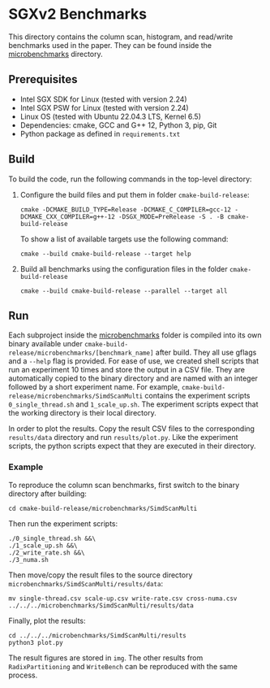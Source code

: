 # SGXv2 Benchmarks

This directory contains the column scan, histogram, and read/write benchmarks used in the paper. They can be
found inside the [microbenchmarks](microbenchmarks) directory.

## Prerequisites
- Intel SGX SDK for Linux (tested with version 2.24)
- Intel SGX PSW for Linux (tested with version 2.24)
- Linux OS (tested with Ubuntu 22.04.3 LTS, Kernel 6.5)
- Dependencies: cmake, GCC and G++ 12, Python 3, pip, Git
- Python package as defined in `requirements.txt`

## Build
To build the code, run the following commands in the top-level directory:
1) Configure the build files and put them in folder `cmake-build-release`:
    ```shell
    cmake -DCMAKE_BUILD_TYPE=Release -DCMAKE_C_COMPILER=gcc-12 -DCMAKE_CXX_COMPILER=g++-12 -DSGX_MODE=PreRelease -S . -B cmake-build-release
    ```
    To show a list of available targets use the following command:
    ```shell
    cmake --build cmake-build-release --target help
    ```
2) Build all benchmarks using the configuration files in the folder `cmake-build-release`
    ```shell
    cmake --build cmake-build-release --parallel --target all
    ```

## Run

Each subproject inside the [microbenchmarks](microbenchmarks) folder is compiled into its own binary available under
`cmake-build-release/microbenchmarks/[benchmark_name]` after build. They all use gflags and a `--help` flag is provided.
For ease of use, we created shell scripts that run an experiment 10 times and store the output in a CSV file. They are 
automatically copied to the binary directory and are named with an integer followed by a short experiment name. For
example, `cmake-build-release/microbenchmarks/SimdScanMulti` contains the experiment scripts `0_single_thread.sh` and
`1_scale_up.sh`. The experiment scripts expect that the working directory is their local directory.

In order to plot the results. Copy the result CSV files to the corresponding `results/data` directory and run 
`results/plot.py`. Like the experiment scripts, the python scripts expect that they are executed in their directory.

### Example

To reproduce the column scan benchmarks, first switch to the binary directory after building:

```shell
cd cmake-build-release/microbenchmarks/SimdScanMulti
```

Then run the experiment scripts:

```shell
./0_single_thread.sh &&\
./1_scale_up.sh &&\
./2_write_rate.sh &&\
./3_numa.sh
```

Then move/copy the result files to the source directory `microbenchmarks/SimdScanMulti/results/data`:

```shell
mv single-thread.csv scale-up.csv write-rate.csv cross-numa.csv ../../../microbenchmarks/SimdScanMulti/results/data
```

Finally, plot the results:

```shell
cd ../../../microbenchmarks/SimdScanMulti/results
python3 plot.py
```

The result figures are stored in `img`. The other results from `RadixPartitioning` and `WriteBench` can be 
reproduced with the same process.
